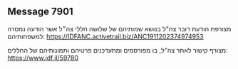 ## Message 7901

מצורפת הודעת דובר צה"ל בנושא שמותיהם של שלושה חללי צה״ל אשר הודעה נמסרה למשפחותיהם: 
https://IDFANC.activetrail.biz/ANC1911202374974953

מצורף קישור לאתר צה"ל, בו מפורסמים ומתעדכנים פרטיהם ותמונותיהם של החללים: https://www.idf.il/59780

